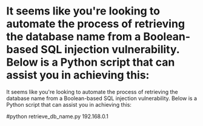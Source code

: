 <h1>It seems like you're looking to automate the process of retrieving the database name from a Boolean-based SQL injection vulnerability. Below is a Python script that can assist you in achieving this:
</h1>


It seems like you're looking to automate the process of retrieving the database name from a Boolean-based SQL injection vulnerability. Below is a Python script that can assist you in achieving this:


#python retrieve_db_name.py 192.168.0.1

<h1></h1>
